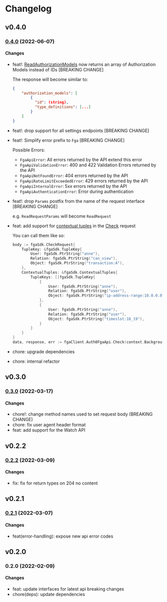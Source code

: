 # Changelog

## v0.4.0

### [0.4.0](https://github.com/auth0-lab/fga-go-sdk/compare/v0.3.0...v0.4.0) (2022-06-07)

#### Changes
- feat!: [ReadAuthorizationModels](https://docs.fga.dev/api/service#/Store%20Models/ReadAuthorizationModels) now returns an array of Authorization Models instead of IDs [BREAKING CHANGE]

    The response will become similar to:
    ```json
    {
        "authorization_models": [
            {
              "id": (string),
              "type_definitions": [...]
            }
        ]
    }
    ```
- feat!: drop support for all settings endpoints [BREAKING CHANGE]
- feat!: Simplify error prefix to `Fga` [BREAKING CHANGE]

    Possible Errors:
    - `FgaApiError`: All errors returned by the API extend this error
    - `FgaApiValidationError`: 400 and 422 Validation Errors returned by the API
    - `FgaApiNotFoundError`: 404 errors returned by the API
    - `FgaApiRateLimitExceededError`: 429 errors returned by the API
    - `FgaApiInternalError`: 5xx errors returned by the API
    - `FgaApiAuthenticationError`: Error during authentication
- feat!: drop `Params` postfix from the name of the request interface [BREAKING CHANGE]

  e.g. `ReadRequestParams` will become `ReadRequest`
- feat: add support for [contextual tuples](https://docs.fga.dev/intro/auth0-fga-concepts#what-are-contextual-tuples) in the [Check](https://docs.fga.dev/api/service#/Tuples/Check) request

    You can call them like so:
    ```go
    body := fgaSdk.CheckRequest{
        TupleKey: &fgaSdk.TupleKey{
            User: fgaSdk.PtrString("anne"),
            Relation: fgaSdk.PtrString("can_view"),
            Object: fgaSdk.PtrString("transaction:A"),
        },
        ContextualTuples: &fgaSdk.ContextualTuples{
            TupleKeys: []fgaSdk.TupleKey{
                {
                    User: fgaSdk.PtrString("anne"),
                    Relation: fgaSdk.PtrString("user"),
                    Object: fgaSdk.PtrString("ip-address-range:10.0.0.0/16"),
                },
                {
                    User: fgaSdk.PtrString("anne"),
                    Relation: fgaSdk.PtrString("user"),
                    Object: fgaSdk.PtrString("timeslot:18_19"),
                }
            }
        }
    }
    data, response, err := fgaClient.Auth0FgaApi.Check(context.Background()).Body(body).Execute()
    ```
- chore: upgrade dependencies
- chore: internal refactor

## v0.3.0

### [0.3.0](https://github.com/auth0-lab/fga-go-sdk/compare/v0.2.2...v0.3.0) (2022-03-17)

#### Changes
- chore!: change method names used to set request body (BREAKING CHANGE)
- chore: fix user agent header format
- feat: add support for the Watch API

## v0.2.2

### [0.2.2](https://github.com/auth0-lab/fga-go-sdk/compare/v0.2.1...v0.2.2) (2022-03-09)

#### Changes
- fix: fix for return types on 204 no content

## v0.2.1

### [0.2.1](https://github.com/auth0-lab/fga-go-sdk/compare/v0.2.0...v0.2.1) (2022-03-07)

#### Changes
- feat(error-handling): expose new api error codes

## v0.2.0

### 0.2.0 (2022-02-09)

#### Changes
- feat: update interfaces for latest api breaking changes
- chore(deps): update dependencies
